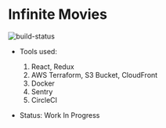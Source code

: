 # Infinite Movies

<img src="https://img.shields.io/circleci/build/github/DibyajyotiMishra/InfiniteMovies/develop" alt="build-status" />

- Tools used:

  1. React, Redux
  2. AWS Terraform, S3 Bucket, CloudFront
  3. Docker
  4. Sentry
  5. CircleCI

- Status: Work In Progress

